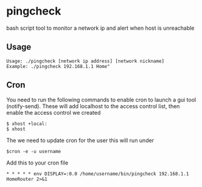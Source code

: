 # pingcheck
bash script tool to monitor a network ip and alert when host is unreachable

## Usage
```
Usage: ./pingcheck [network ip address] [network nickname]
Example: ./pingcheck 192.168.1.1 Home"
```

## Cron
You need to run the following commands to enable cron to launch a gui tool (notify-send). These will add localhost to the access control list, then enable the access control we created

```
$ xhost +local:
$ xhost
```


The we need to update cron for the user this will run under

```
$cron -e -u username
```


Add this to your cron file
```
* * * * * env DISPLAY=:0.0 /home/username/bin/pingcheck 192.168.1.1 HomeRouter 2>&1
```
